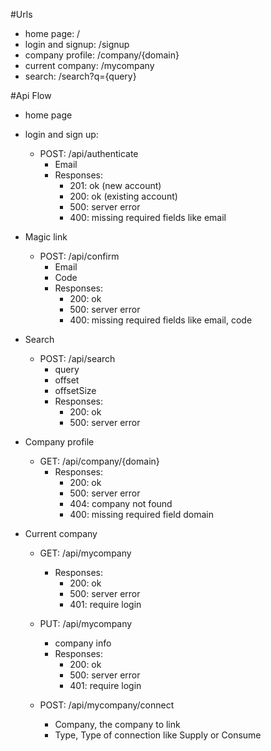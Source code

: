 #Urls

- home page: /
- login and signup: /signup
- company profile: /company/{domain}
- current company: /mycompany
- search: /search?q={query}

#Api Flow
- home page
- login and sign up:
    + POST: /api/authenticate
        + Email
        + Responses:
            + 201: ok (new account)
            + 200: ok (existing account)
            + 500: server error
            + 400: missing required fields like email

- Magic link
    + POST: /api/confirm
        + Email
        + Code
        + Responses:
            + 200: ok
            + 500: server error
            + 400: missing required fields like email, code


- Search
    + POST: /api/search
        + query
        + offset
        + offsetSize
        + Responses:
            + 200: ok
            + 500: server error

- Company profile
    + GET: /api/company/{domain}
        + Responses:
            + 200: ok
            + 500: server error
            + 404: company not found
            + 400: missing required field domain

- Current company
    + GET: /api/mycompany
        + Responses:
            + 200: ok
            + 500: server error
            + 401: require login
    
    + PUT: /api/mycompany
        + company info
        + Responses:
            + 200: ok
            + 500: server error
            + 401: require login
    + POST: /api/mycompany/connect
        + Company, the company to link
        + Type, Type of connection like Supply or Consume
